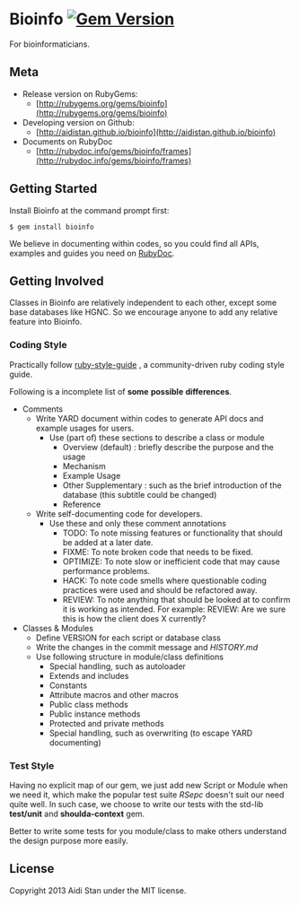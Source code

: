 Bioinfo [![Gem Version](https://badge.fury.io/rb/bioinfo.png)](http://badge.fury.io/rb/bioinfo)
=======

For bioinformaticians.


## Meta

* Release version on RubyGems:
	* [http://rubygems.org/gems/bioinfo](http://rubygems.org/gems/bioinfo)
* Developing version on Github:
	* [http://aidistan.github.io/bioinfo](http://aidistan.github.io/bioinfo)
* Documents on RubyDoc
	* [http://rubydoc.info/gems/bioinfo/frames](http://rubydoc.info/gems/bioinfo/frames)


## Getting Started

Install Bioinfo at the command prompt first:

	$ gem install bioinfo

We believe in documenting within codes, so you could find all APIs, examples 
and guides you need on [RubyDoc](http://rubydoc.info/gems/bioinfo/frames).


## Getting Involved

Classes in Bioinfo are relatively independent to each other, except some base 
databases like HGNC. So we encourage anyone to add any relative feature into 
Bioinfo.

### Coding Style

Practically follow [ruby-style-guide](http://aidistan.github.io/ruby-style-guide/)
, a community-driven ruby coding style guide.

Following is a incomplete list of __some__ __possible__ __differences__.

* Comments
	* Write YARD document within codes to generate API docs and example usages 
	  for users.
		* Use (part of) these sections to describe a class or module
			* Overview (default) : briefly describe the purpose and the usage
			* Mechanism
			* Example Usage
			* Other Supplementary : such as the brief introduction of the 
			  database (this subtitle could be changed)
			* Reference
	* Write self-documenting code for developers.			
		* Use these and only these comment annotations
			* TODO: To note missing features or functionality that should be 
			  added at a later date.
			* FIXME: To note broken code that needs to be fixed.
			* OPTIMIZE: To note slow or inefficient code that may cause 
			  performance problems.
			* HACK: To note code smells where questionable coding practices 
			  were used and should be refactored away.
			* REVIEW: To note anything that should be looked at to confirm 
			  it is working as intended. For example: REVIEW: Are we sure this 
			  is how the client does X currently?
* Classes & Modules
	* Define VERSION for each script or database class
	* Write the changes in the commit message and _HISTORY.md_
	* Use following structure in module/class definitions
		* Special handling, such as autoloader
		* Extends and includes
		* Constants
		* Attribute macros and other macros
		* Public class methods
		* Public instance methods
		* Protected and private methods
		* Special handling, such as overwriting (to escape YARD documenting)

### Test Style

Having no explicit map of our gem, we just add new Script or Module when we 
need it, which make the popular test suite _RSepc_ doesn't suit our need 
quite well. In such case, we choose to write our tests with the std-lib 
__test/unit__ and __shoulda-context__ gem.

Better to write some tests for you module/class to make others understand the 
design purpose more easily.


## License

Copyright 2013 Aidi Stan under the MIT license.

